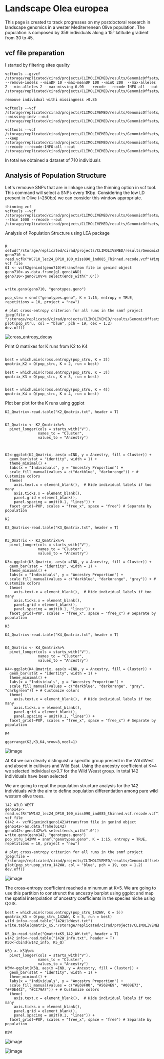 # Landscape Olea europea

This page is created to track progresses on my postdoctoral research in landscape genomics in a wester Mediterrenean Olive population.
The population is composed by 359 individuals along a 15° latitude gradient from 30 to 45.

## vcf file preparation
I started by filtering sites quality

```
vcftools --gzvcf /storage/replicated/cirad/projects/CLIMOLIVEMED/results/GenomicOffsets/Lorenzo/Leccino_new_genome24/All_wild_cultivated_olive_2_run.vcf.gz --remove-indels --minDP 10 --max-meanDP 100 --minQ 200  --max-alleles 2 --min-alleles 2 --max-missing 0.90  --recode --recode-INFO-all --out /storage/replicated/cirad/projects/CLIMOLIVEMED/results/GenomicOffsets/Lorenzo/Leccino_new_genome24/site_filtered_wild_cult_lec24_DP10_100_miss090.vcf

remouve individual withi missingness >0.85

vcftools --vcf /storage/replicated/cirad/projects/CLIMOLIVEMED/results/GenomicOffsets/Lorenzo/Leccino_new_genome24/site_filtered_wild_cult_lec24_DP10_100_miss090.vcf.recode.vcf --missing-indv --out /storage/replicated/cirad/projects/CLIMOLIVEMED/results/GenomicOffsets/Lorenzo/Leccino_new_genome24/F_missing_individuals_DP10_100

vcftools --vcf /storage/replicated/cirad/projects/CLIMOLIVEMED/results/GenomicOffsets/Lorenzo/Leccino_new_genome24/site_filtered_wild_cult_lec24_DP10_100_miss090.vcf.recode.vcf --keep /storage/replicated/cirad/projects/CLIMOLIVEMED/results/GenomicOffsets/Lorenzo/Leccino_new_genome24/list710WD_cul.txt  --recode --recode-INFO-all --out /storage/replicated/cirad/projects/CLIMOLIVEMED/results/GenomicOffsets/Lorenzo/Leccino_new_genome24/WC710_lec24_DP10_100_miss090_ind085.vcf
```

In total we obtained a dataset of 710 individuals

## Analysis of Population Structure

Let's remouve SNPs that are in linkage using the thinning option in vcf tool. This command will select a SNPs every 1Kbp. Considering the low LD present in Olive (~250bp) we can consider this window appropriate.

```
thinning vcf
vcftools --vcf /storage/replicated/cirad/projects/CLIMOLIVEMED/results/GenomicOffsets/Lorenzo/Leccino_new_genome24/WC710_lec24_DP10_100_miss090_ind085.vcf.recode.vcf --thin 1000 --recode --out /storage/replicated/cirad/projects/CLIMOLIVEMED/results/GenomicOffsets/Lorenzo/Leccino_new_genome24/WC710_lec24_DP10_100_miss090_ind085_Thinned

```
Analysis of Population Structure using LEA package

```

R
setwd("/storage/replicated/cirad/projects/CLIMOLIVEMED/results/GenomicOffsets/Lorenzo/Leccino_new_genome24")
geno710 <- read.vcfR("WC710_lec24_DP10_100_miss090_ind085_Thinned.recode.vcf")#import vcf file
GI <- vcfR2genind(geno710)#transfrom file in genind object
geno710<-as.data.frame(gl.genoLAND)
geno710<-geno710%>% select(ends_with(".0"))


write.geno(geno710, "genotypes.geno")

pop_stru = snmf("genotypes.geno", K = 1:15, entropy = TRUE, repetitions = 10, project = "new")

# plot cross-entropy criterion for all runs in the snmf project
jpeg(file = "/storage/replicated/cirad/projects/CLIMOLIVEMED/results/GenomicOffsets/Lorenzo/Leccino_new_genome24/genotypes.snmf/cross_entropy_decay.JPEG")
plot(pop_stru, col = "blue", pch = 19, cex = 1.2)
dev.off()
```
![cross_entropy_decay](https://github.com/user-attachments/assets/a6c19ee9-11bb-4903-bc76-f1d742c207a0)

Print Q matrixes for K runs from K2 to K4 

```

best = which.min(cross.entropy(pop_stru, K = 2))
qmatrix_K2 = Q(pop_stru, K = 2, run = best)

best = which.min(cross.entropy(pop_stru, K = 3))
qmatrix_K3 = Q(pop_stru, K = 3, run = best)


best = which.min(cross.entropy(pop_stru, K = 4))
qmatrix_K4 = Q(pop_stru, K = 4, run = best)

```
Plot bar plot for the K runs using ggplot

```
K2_Qmatrix<-read.table("K2_Qmatrix.txt", header = T)


K2_Qmatrix <- K2_Qmatrix%>%
  pivot_longer(cols = starts_with("V"), 
               names_to = "Cluster", 
               values_to = "Ancestry")
  


K2<-ggplot(K2_Qmatrix, aes(x =IND, y = Ancestry, fill = Cluster)) +
  geom_bar(stat = "identity", width = 1) +
  theme_minimal() +
  labs(x = "Individuals", y = "Ancestry Proportion") +
  scale_fill_manual(values = c("darkblue", "darkorange")) + # Customize colors
  theme(
    axis.text.x = element_blank(),  # Hide individual labels if too many
    axis.ticks.x = element_blank(),
    panel.grid = element_blank(),
    panel.spacing = unit(0.1, "lines")) +
  facet_grid(~POP, scales = "free_x", space = "free") # Separate by population

K2

K3_Qmatrix<-read.table("K3_Qmatrix.txt", header = T)


K3_Qmatrix <- K3_Qmatrix%>%
  pivot_longer(cols = starts_with("V"), 
               names_to = "Cluster", 
               values_to = "Ancestry")

K3<-ggplot(K3_Qmatrix, aes(x =IND, y = Ancestry, fill = Cluster)) +
  geom_bar(stat = "identity", width = 1) +
  theme_minimal() +
  labs(x = "Individuals", y = "Ancestry Proportion") +
  scale_fill_manual(values = c("darkblue", "darkorange", "gray")) + # Customize colors
  theme(
    axis.text.x = element_blank(),  # Hide individual labels if too many
    axis.ticks.x = element_blank(),
    panel.grid = element_blank(),
    panel.spacing = unit(0.1, "lines")) +
  facet_grid(~POP, scales = "free_x", space = "free_x") # Separate by population

K3

K4_Qmatrix<-read.table("K4_Qmatrix.txt", header = T)


K4_Qmatrix <- K4_Qmatrix%>%
  pivot_longer(cols = starts_with("V"), 
               names_to = "Cluster", 
               values_to = "Ancestry")

K4<-ggplot(K4_Qmatrix, aes(x =IND, y = Ancestry, fill = Cluster)) +
  geom_bar(stat = "identity", width = 1) +
  theme_minimal() +
  labs(x = "Individuals", y = "Ancestry Proportion") +
  scale_fill_manual(values = c("darkblue", "darkorange", "gray", "darkgreen")) + # Customize colors
  theme(
    axis.text.x = element_blank(),  # Hide individual labels if too many
    axis.ticks.x = element_blank(),
    panel.grid = element_blank(),
    panel.spacing = unit(0.1, "lines")) +
  facet_grid(~POP, scales = "free_x", space = "free_x") # Separate by population

K4

ggarrange(K2,K3,K4,nrow=3,ncol=1)

```
![image](https://github.com/user-attachments/assets/735fb6b5-7dfc-41c5-b538-02bdcf8f3e27)

At K4 we can clearly distinguish a specific group present in the Wil dWest and absent in cultivars and Wild East. Using the ancestry coefficient at K=4 we selected individual q>0.7 for the Wild Weast group. 
In total 142 individuals have been selected

We are going to repat the population structure analysis for the 142 individuals with the aim to define population differentiation among pure wild western olive trees.

```
142 WILD WEST
geno142<- read.vcfR("WW142_lec24_DP10_100_miss090_ind085_thinned.vcf.recode.vcf")#import vcf file
G142 <- vcfR2genind(geno142)#transfrom file in genind object
geno142<-as.data.frame(G142)
geno142<-geno142%>% select(ends_with(".0"))
write.geno(geno142, "genotypes.geno")
pop_stru_142WW = snmf("genotypes.geno", K = 1:15, entropy = TRUE, repetitions = 10, project = "new")

# plot cross-entropy criterion for all runs in the snmf project
jpeg(file = "/storage/replicated/cirad/projects/CLIMOLIVEMED/results/GenomicOffsets/Lorenzo/Leccino_new_genome24/PopStructure_142WildWest/cross_entropy_decay_142WW.JPEG")
plot(pop_strupop_stru_142WW, col = "blue", pch = 19, cex = 1.2)
dev.off()
```
![image](https://github.com/user-attachments/assets/98646a3a-e471-4f8f-ba03-94b94f8a63e2)


The cross-entropy coefficient reached a minumum at K=5. We are going to use this partition to construnct the ancestry barplot using ggplot and map the spatial interpolation of ancestry coefficients in the species niche using QGIS.

```
best = which.min(cross.entropy(pop_stru_142WW, K = 5))
qmatrix_K5 = Q(pop_stru_142WW, K = 5, run = best)
wild_info<-read.table("142WildWest.txt")
write.table(qmatrix_K5,"/storage/replicated/cirad/projects/CLIMOLIVEMED/results/GenomicOffsets/Lorenzo/Leccino_new_genome24/PopStructure_142WildWest/QmatrixK2_142_WW.txt")

K5_Q<-read.table("QmatrixK5_142_WW.txt", header = T)
w142_info<-read.table("142W_info.txt", header = T)
K5Q<-cbind(w142_info, K5_Q)

K5Q <- K5Q%>%
  pivot_longer(cols = starts_with("V"), 
               names_to = "Cluster", 
               values_to = "Ancestry")
K5W<-ggplot(K5Q, aes(x =IND, y = Ancestry, fill = Cluster)) +
  geom_bar(stat = "identity", width = 1) +
  theme_minimal() +
  labs(x = "Individuals", y = "Ancestry Proportion") +
  scale_fill_manual(values = c("#E69F00", "#56B4E9", "#009E73", "#F0E442", "#CC79A7")) + # Customize colors
  theme(
    axis.text.x = element_blank(),  # Hide individual labels if too many
    axis.ticks.x = element_blank(),
    panel.grid = element_blank(),
    panel.spacing = unit(0.1, "lines")) +
  facet_grid(~POP, scales = "free_x", space = "free") # Separate by population

K5W

```
![image](https://github.com/user-attachments/assets/070ffca1-a11a-4daa-8f65-ad800ada3e17)

![image](https://github.com/user-attachments/assets/cfccd6b5-cf12-4bea-89ae-462a1be31944)


